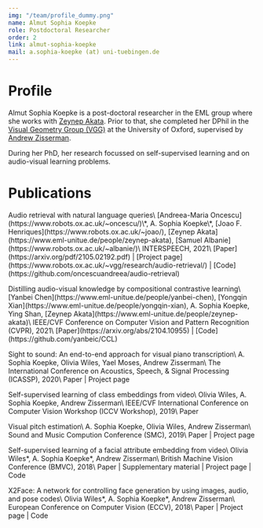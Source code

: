 ```yaml
---
img: "/team/profile_dummy.png"
name: Almut Sophia Koepke
role: Postdoctoral Researcher
order: 2
link: almut-sophia-koepke
mail: a.sophia-koepke (at) uni-tuebingen.de
---
```


# Profile
Almut Sophia Koepke is a post-doctoral researcher in the EML group where she works with [Zeynep Akata](https://www.eml-unitue.de/people/zeynep-akata). Prior to that, she completed her DPhil in the [Visual Geometry Group (VGG)](https://www.robots.ox.ac.uk/~vgg/) at the University of Oxford, supervised by [Andrew Zisserman](https://www.robots.ox.ac.uk/~az/).

During her PhD, her research focussed on self-supervised learning and on audio-visual learning problems.

# Publications

<p>
Audio retrieval with natural language queries\
[Andreea-Maria Oncescu](https://www.robots.ox.ac.uk/~oncescu/)\*, A. Sophia Koepke\*, [Joao F. Henriques](https://www.robots.ox.ac.uk/~joao/), [Zeynep Akata](https://www.eml-unitue.de/people/zeynep-akata), [Samuel Albanie](https://www.robots.ox.ac.uk/~albanie/)\
INTERSPEECH, 2021\
[Paper](https://arxiv.org/pdf/2105.02192.pdf) | [Project page](https://www.robots.ox.ac.uk/~vgg/research/audio-retrieval/) | [Code](https://github.com/oncescuandreea/audio-retrieval)
</p>

<p>
Distilling audio-visual knowledge by compositional contrastive learning\
[Yanbei Chen](https://www.eml-unitue.de/people/yanbei-chen), [Yongqin Xian](https://www.eml-unitue.de/people/yongqin-xian), A. Sophia Koepke, Ying Shan, [Zeynep Akata](https://www.eml-unitue.de/people/zeynep-akata)\
IEEE/CVF Conference on Computer Vision and Pattern Recognition (CVPR), 2021\
[Paper](https://arxiv.org/abs/2104.10955) | [Code](https://github.com/yanbeic/CCL)
</p>

<p>
Sight to sound: An end-to-end approach for visual piano transcription\
A. Sophia Koepke, Olivia Wiles, Yael Moses, Andrew Zisserman\
The International Conference on Acoustics, Speech, & Signal Processing (ICASSP), 2020\
Paper | Project page
</p>

<p>
Self-supervised learning of class embeddings from video\
Olivia Wiles, A. Sophia Koepke, Andrew Zisserman\
IEEE/CVF International Conference on Computer Vision Workshop (ICCV Workshop), 2019\
Paper
</p>

<p>
Visual pitch estimation\
A. Sophia Koepke, Olivia Wiles, Andrew Zisserman\
Sound and Music Compution Conference (SMC), 2019\
Paper | Project page
</p>

<p>
Self-supervised learning of a facial attribute embedding from video\
Olivia Wiles*, A. Sophia Koepke*, Andrew Zisserman\
British Machine Vision Conference (BMVC), 2018\
Paper | Supplementary material | Project page | Code
</p>

<p>
X2Face: A network for controlling face generation by using images, audio, and pose codes\
Olivia Wiles*, A. Sophia Koepke*, Andrew Zisserman\
European Conference on Computer Vision (ECCV), 2018\
Paper | Project page | Code
</p>
